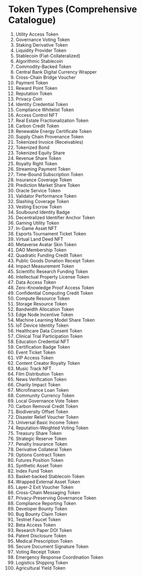 # Token Types (Comprehensive Catalogue)

1. Utility Access Token
2. Governance Voting Token
3. Staking Derivative Token
4. Liquidity Provider Token
5. Stablecoin (Fiat-Collateralized)
6. Algorithmic Stablecoin
7. Commodity-Backed Token
8. Central Bank Digital Currency Wrapper
9. Cross-Chain Bridge Voucher
10. Payment Token
11. Reward Point Token
12. Reputation Token
13. Privacy Coin
14. Identity Credential Token
15. Compliance Whitelist Token
16. Access Control NFT
17. Real Estate Fractionalization Token
18. Carbon Credit Token
19. Renewable Energy Certificate Token
20. Supply Chain Provenance Token
21. Tokenized Invoice (Receivables)
22. Tokenized Bond
23. Tokenized Equity Share
24. Revenue Share Token
25. Royalty Right Token
26. Streaming Payment Token
27. Time-Bound Subscription Token
28. Insurance Coverage Token
29. Prediction Market Share Token
30. Oracle Service Token
31. Validator Performance Token
32. Slashing Coverage Token
33. Vesting Escrow Token
34. Soulbound Identity Badge
35. Decentralized Identifier Anchor Token
36. Gaming Utility Token
37. In-Game Asset NFT
38. Esports Tournament Ticket Token
39. Virtual Land Deed NFT
40. Metaverse Avatar Skin Token
41. DAO Membership Token
42. Quadratic Funding Credit Token
43. Public Goods Donation Receipt Token
44. Impact Measurement Token
45. Scientific Research Funding Token
46. Intellectual Property License Token
47. Data Access Token
48. Zero-Knowledge Proof Access Token
49. Confidential Computing Credit Token
50. Compute Resource Token
51. Storage Resource Token
52. Bandwidth Allocation Token
53. Edge Node Incentive Token
54. Machine Learning Model Share Token
55. IoT Device Identity Token
56. Healthcare Data Consent Token
57. Clinical Trial Participation Token
58. Education Credential NFT
59. Certification Badge Token
60. Event Ticket Token
61. VIP Access Token
62. Content Creator Royalty Token
63. Music Track NFT
64. Film Distribution Token
65. News Verification Token
66. Charity Impact Token
67. Microfinance Loan Token
68. Community Currency Token
69. Local Governance Vote Token
70. Carbon Removal Credit Token
71. Biodiversity Offset Token
72. Disaster Relief Voucher Token
73. Universal Basic Income Token
74. Reputation-Weighted Voting Token
75. Treasury Share Token
76. Strategic Reserve Token
77. Penalty Insurance Token
78. Derivative Collateral Token
79. Options Contract Token
80. Futures Position Token
81. Synthetic Asset Token
82. Index Fund Token
83. Basket-backed Stablecoin Token
84. Wrapped External Asset Token
85. Layer-2 Exit Voucher Token
86. Cross-Chain Messaging Token
87. Privacy-Preserving Governance Token
88. Compliance Reporting Token
89. Developer Bounty Token
90. Bug Bounty Claim Token
91. Testnet Faucet Token
92. Beta Access Token
93. Research Paper DOI Token
94. Patent Disclosure Token
95. Medical Prescription Token
96. Secure Document Signature Token
97. Voting Receipt Token
98. Emergency Response Coordination Token
99. Logistics Shipping Token
100. Agricultural Yield Token
